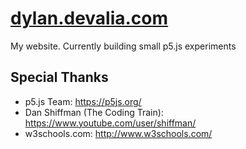 # [dylan.devalia.com](dylan.devalia.com)

My website. Currently building small p5.js experiments

## Special Thanks

- p5.js Team: https://p5js.org/
- Dan Shiffman (The Coding Train): https://www.youtube.com/user/shiffman/
- w3schools.com: http://www.w3schools.com/
